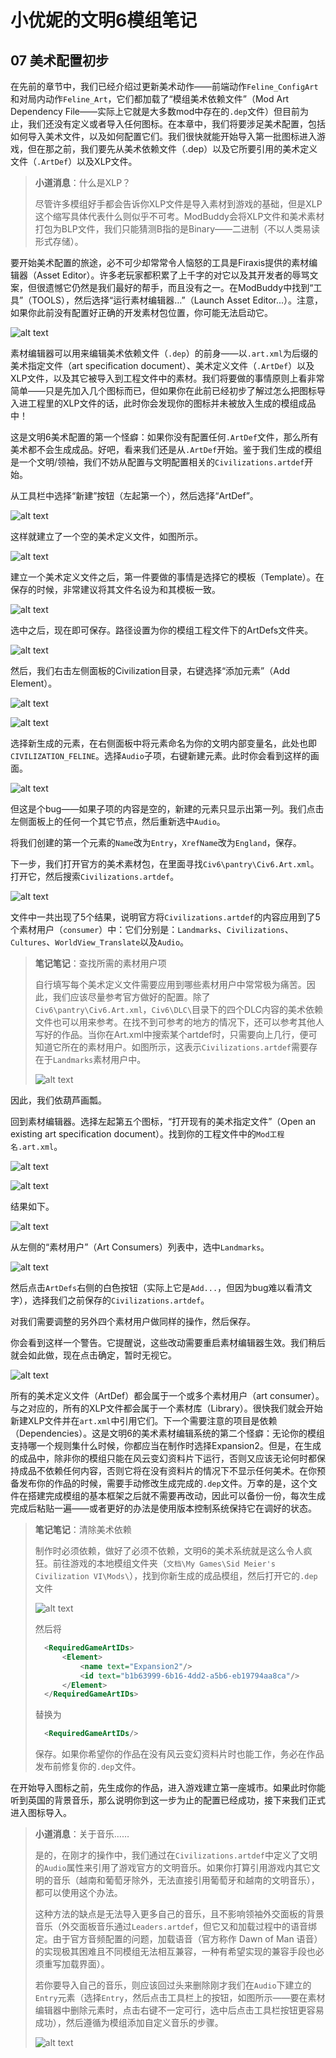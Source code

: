# 小优妮的文明6模组笔记

## 07 美术配置初步

在先前的章节中，我们已经介绍过更新美术动作——前端动作`Feline_ConfigArt`和对局内动作`Feline_Art`，它们都加载了“模组美术依赖文件”（Mod Art Dependency File——实际上它就是大多数mod中存在的`.dep`文件）但目前为止，我们还没有定义或者导入任何图标。在本章中，我们将要涉足美术配置，包括如何导入美术文件，以及如何配置它们。我们很快就能开始导入第一批图标进入游戏，但在那之前，我们要先从美术依赖文件（.dep）以及它所要引用的美术定义文件（`.ArtDef`）以及XLP文件。

>**小道消息**：什么是XLP？
>
>尽管许多模组好手都会告诉你XLP文件是导入素材到游戏的基础，但是XLP这个缩写具体代表什么则似乎不可考。ModBuddy会将XLP文件和美术素材打包为BLP文件，我们只能猜测B指的是Binary——二进制（不以人类易读形式存储）。

要开始美术配置的旅途，必不可少却常常令人恼怒的工具是Firaxis提供的素材编辑器（Asset Editor）。许多老玩家都积累了上千字的对它以及其开发者的辱骂文案，但很遗憾它仍然是我们最好的帮手，而且没有之一。在ModBuddy中找到“工具”（TOOLS），然后选择“运行素材编辑器…”（Launch Asset Editor...）。注意，如果你此前没有配置好正确的开发素材包位置，你可能无法启动它。

![alt text](image.png)

素材编辑器可以用来编辑美术依赖文件（`.dep`）的前身——以`.art.xml`为后缀的美术指定文件（art specification document）、美术定义文件（`.ArtDef`）以及XLP文件，以及其它被导入到工程文件中的素材。我们将要做的事情原则上看非常简单——只是先加入几个图标而已，但如果你在此前已经初步了解过怎么把图标导入进工程里的XLP文件的话，此时你会发现你的图标并未被放入生成的模组成品中！

这是文明6美术配置的第一个怪癖：如果你没有配置任何`.ArtDef`文件，那么所有美术都不会生成成品。好吧，看来我们还是从`.ArtDef`开始。鉴于我们生成的模组是一个文明/领袖，我们不妨从配置与文明配置相关的`Civilizations.artdef`开始。

从工具栏中选择“新建”按钮（左起第一个），然后选择“ArtDef”。

![alt text](image-1.png)

这样就建立了一个空的美术定义文件，如图所示。

![alt text](image-2.png)

建立一个美术定义文件之后，第一件要做的事情是选择它的模板（Template）。在保存的时候，非常建议将其文件名设为和其模板一致。

![alt text](image-3.png)

选中之后，现在即可保存。路径设置为你的模组工程文件下的ArtDefs文件夹。

![alt text](image-4.png)

然后，我们右击左侧面板的Civilization目录，右键选择“添加元素”（Add Element）。

![alt text](image-5.png)

![alt text](image-6.png)

选择新生成的元素，在右侧面板中将元素命名为你的文明内部变量名，此处也即`CIVILIZATION_FELINE`。选择`Audio`子项，右键新建元素。此时你会看到这样的画面。

![alt text](image-7.png)

但这是个bug——如果子项的内容是空的，新建的元素只显示出第一列。我们点击左侧面板上的任何一个其它节点，然后重新选中`Audio`。

将我们创建的第一个元素的`Name`改为`Entry`，`XrefName`改为`England`，保存。

下一步，我们打开官方的美术素材包，在里面寻找`Civ6\pantry\Civ6.Art.xml`。打开它，然后搜索`Civilizations.artdef`。

![alt text](image-8.png)

文件中一共出现了5个结果，说明官方将`Civilizations.artdef`的内容应用到了5个素材用户（`consumer`）中：它们分别是：`Landmarks`、`Civilizations`、`Cultures`、`WorldView_Translate`以及`Audio`。

>**笔记笔记**：查找所需的素材用户项
>
>自行填写每个美术定义文件需要应用到哪些素材用户中常常极为痛苦。因此，我们应该尽量参考官方做好的配置。除了`Civ6\pantry\Civ6.Art.xml`，`Civ6\DLC\`目录下的四个DLC内容的美术依赖文件也可以用来参考。在找不到可参考的地方的情况下，还可以参考其他人写好的作品。当你在Art.xml中搜索某个artdef时，只需要向上几行，便可知道它所在的素材用户。如图所示，这表示`Civilizations.artdef`需要存在于`Landmarks`素材用户中。
>
>![alt text](image-9.png)

因此，我们依葫芦画瓢。

回到素材编辑器。选择左起第五个图标，“打开现有的美术指定文件”（Open an existing art specification document）。找到你的工程文件中的`Mod工程名.art.xml`。

![alt text](image-10.png)

![alt text](image-11.png)

结果如下。

![alt text](image-12.png)

从左侧的“素材用户”（Art Consumers）列表中，选中`Landmarks`。

![alt text](image-13.png)

然后点击`ArtDefs`右侧的白色按钮（实际上它是`Add...`，但因为bug难以看清文字），选择我们之前保存的`Civilizations.artdef`。

对我们需要调整的另外四个素材用户做同样的操作，然后保存。

你会看到这样一个警告。它提醒说，这些改动需要重启素材编辑器生效。我们稍后就会如此做，现在点击确定，暂时无视它。

![alt text](image-14.png)

所有的美术定义文件（ArtDef）都会属于一个或多个素材用户（art consumer）。与之对应的，所有的XLP文件都会属于一个素材库（Library）。很快我们就会开始新建XLP文件并在`art.xml`中引用它们。下一个需要注意的项目是依赖（Dependencies）。这是文明6的美术素材编辑系统的第二个怪癖：无论你的模组支持哪一个规则集什么时候，你都应当在制作时选择Expansion2。但是，在生成的成品中，除非你的模组只能在风云变幻资料片下运行，否则又应该无论何时都保持成品不依赖任何内容，否则它将在没有资料片的情况下不显示任何美术。在你预备发布你的作品的时候，需要手动修改生成完成的`.dep`文件。万幸的是，这个文件在搭建完成模组的基本框架之后就不需要再改动，因此可以备份一份，每次生成完成后粘贴一遍——或者更好的办法是使用版本控制系统保持它在调好的状态。

>**笔记笔记**：清除美术依赖
>
>制作时必须依赖，做好了必须不依赖，文明6的美术系统就是这么令人疯狂。前往游戏的本地模组文件夹（`文档\My Games\Sid Meier's Civilization VI\Mods\`），找到你新生成的成品模组，然后打开它的`.dep`文件
>
>![alt text](image-15.png)
>
>然后将
>
>```xml
>	<RequiredGameArtIDs>
>		<Element>
>			<name text="Expansion2"/>
>			<id text="b1b63999-6b16-4dd2-a5b6-eb19794aa8ca"/>
>		</Element>
>	</RequiredGameArtIDs>
>```
>
>替换为
>
>```xml
>	<RequiredGameArtIDs/>
>```
>
>保存。如果你希望你的作品在没有风云变幻资料片时也能工作，务必在作品发布前修复你的`.dep`文件。

在开始导入图标之前，先生成你的作品，进入游戏建立第一座城市。如果此时你能听到英国的背景音乐，那么说明你到这一步为止的配置已经成功，接下来我们正式进入图标导入。

>**小道消息**：关于音乐……
>
>是的，在刚才的操作中，我们通过在`Civilizations.artdef`中定义了文明的`Audio`属性来引用了游戏官方的文明音乐。如果你打算引用游戏内其它文明的音乐（越南和葡萄牙除外，无法直接引用葡萄牙和越南的文明音乐），都可以使用这个办法。
>
>这种方法的缺点是无法导入更多自己的音乐，且不影响领袖外交面板的背景音乐（外交面板音乐通过`Leaders.artdef`，但它又和加载过程中的语音绑定。由于官方音频配置的问题，加载语音（官方称作 Dawn of Man 语音）的实现极其困难且不同模组无法相互兼容，一种有希望实现的兼容手段也必须重写加载界面）。
>
>若你要导入自己的音乐，则应该回过头来删除刚才我们在`Audio`下建立的`Entry`元素（选择`Entry`，然后点击工具栏上的按钮，如图所示——要在素材编辑器中删除元素时，点击右键不一定可行，选中后点击工具栏按钮更容易成功），然后遵循为模组添加自定义音乐的步骤。
>
>![alt text](image-16.png)

